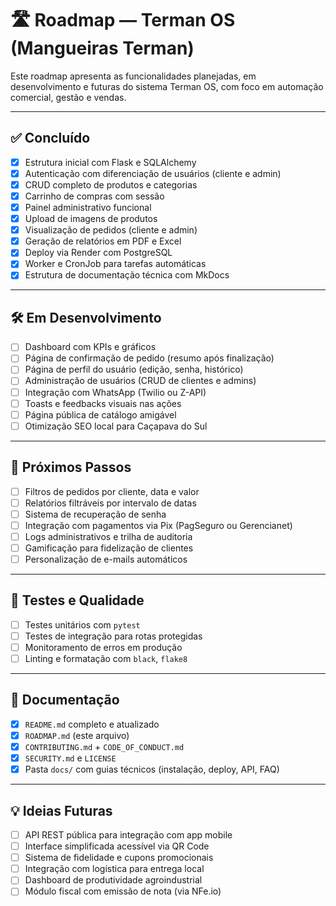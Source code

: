 # 🛣️ Roadmap — Terman OS (Mangueiras Terman)

Este roadmap apresenta as funcionalidades planejadas, em desenvolvimento e futuras do sistema Terman OS, com foco em automação comercial, gestão e vendas.

---

## ✅ Concluído

- [x] Estrutura inicial com Flask e SQLAlchemy
- [x] Autenticação com diferenciação de usuários (cliente e admin)
- [x] CRUD completo de produtos e categorias
- [x] Carrinho de compras com sessão
- [x] Painel administrativo funcional
- [x] Upload de imagens de produtos
- [x] Visualização de pedidos (cliente e admin)
- [x] Geração de relatórios em PDF e Excel
- [x] Deploy via Render com PostgreSQL
- [x] Worker e CronJob para tarefas automáticas
- [x] Estrutura de documentação técnica com MkDocs

---

## 🛠️ Em Desenvolvimento

- [ ] Dashboard com KPIs e gráficos
- [ ] Página de confirmação de pedido (resumo após finalização)
- [ ] Página de perfil do usuário (edição, senha, histórico)
- [ ] Administração de usuários (CRUD de clientes e admins)
- [ ] Integração com WhatsApp (Twilio ou Z-API)
- [ ] Toasts e feedbacks visuais nas ações
- [ ] Página pública de catálogo amigável
- [ ] Otimização SEO local para Caçapava do Sul

---

## 🎯 Próximos Passos

- [ ] Filtros de pedidos por cliente, data e valor
- [ ] Relatórios filtráveis por intervalo de datas
- [ ] Sistema de recuperação de senha
- [ ] Integração com pagamentos via Pix (PagSeguro ou Gerencianet)
- [ ] Logs administrativos e trilha de auditoria
- [ ] Gamificação para fidelização de clientes
- [ ] Personalização de e-mails automáticos

---

## 🧪 Testes e Qualidade

- [ ] Testes unitários com `pytest`
- [ ] Testes de integração para rotas protegidas
- [ ] Monitoramento de erros em produção
- [ ] Linting e formatação com `black`, `flake8`

---

## 📘 Documentação

- [x] `README.md` completo e atualizado
- [x] `ROADMAP.md` (este arquivo)
- [x] `CONTRIBUTING.md` + `CODE_OF_CONDUCT.md`
- [x] `SECURITY.md` e `LICENSE`
- [x] Pasta `docs/` com guias técnicos (instalação, deploy, API, FAQ)

---

## 💡 Ideias Futuras

- [ ] API REST pública para integração com app mobile
- [ ] Interface simplificada acessível via QR Code
- [ ] Sistema de fidelidade e cupons promocionais
- [ ] Integração com logística para entrega local
- [ ] Dashboard de produtividade agroindustrial
- [ ] Módulo fiscal com emissão de nota (via NFe.io)